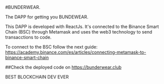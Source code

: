 #BUNDERWEAR.

The DAPP for getting you BUNDEWEAR.

This DAPP is developed with ReactJs. It's connected to the Binance Smart Chain (BSC) through Metamask and uses the web3 technology to send transacctions to code.

To connect to the BSC follow the next guide: 
https://academy.binance.com/es/articles/connecting-metamask-to-binance-smart-chain

##Check the deployed code on https://bunderwear.club

BEST BLOCKCHAIN DEV EVER
